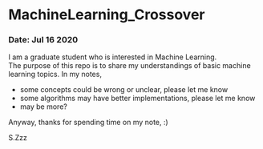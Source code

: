 # MachineLearning_Crossover

### Date: Jul 16 2020

I am a graduate student who is interested in Machine Learning.    
The purpose of this repo is to share my understandings of basic machine learning topics.
In my notes,
- some concepts could be wrong or unclear, please let me know
- some algorithms may have better implementations, please let me know
- may be more?

Anyway, thanks for spending time on my note, :)

S.Zzz
